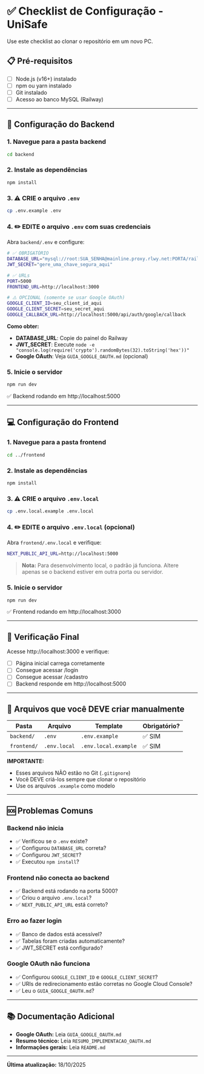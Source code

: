 # ✅ Checklist de Configuração - UniSafe

Use este checklist ao clonar o repositório em um novo PC.

## 📋 Pré-requisitos

- [ ] Node.js (v16+) instalado
- [ ] npm ou yarn instalado
- [ ] Git instalado
- [ ] Acesso ao banco MySQL (Railway)

---

## 🔧 Configuração do Backend

### 1. Navegue para a pasta backend
```bash
cd backend
```

### 2. Instale as dependências
```bash
npm install
```

### 3. ⚠️ CRIE o arquivo `.env`
```bash
cp .env.example .env
```

### 4. ✏️ EDITE o arquivo `.env` com suas credenciais

Abra `backend/.env` e configure:

```bash
# ✅ OBRIGATÓRIO
DATABASE_URL="mysql://root:SUA_SENHA@mainline.proxy.rlwy.net:PORTA/railway"
JWT_SECRET="gere_uma_chave_segura_aqui"

# ✅ URLs
PORT=5000
FRONTEND_URL=http://localhost:3000

# ⚠️ OPCIONAL (somente se usar Google OAuth)
GOOGLE_CLIENT_ID=seu_client_id_aqui
GOOGLE_CLIENT_SECRET=seu_secret_aqui
GOOGLE_CALLBACK_URL=http://localhost:5000/api/auth/google/callback
```

**Como obter:**
- **DATABASE_URL**: Copie do painel do Railway
- **JWT_SECRET**: Execute `node -e "console.log(require('crypto').randomBytes(32).toString('hex'))"`
- **Google OAuth**: Veja `GUIA_GOOGLE_OAUTH.md` (opcional)

### 5. Inicie o servidor
```bash
npm run dev
```

✅ Backend rodando em http://localhost:5000

---

## 💻 Configuração do Frontend

### 1. Navegue para a pasta frontend
```bash
cd ../frontend
```

### 2. Instale as dependências
```bash
npm install
```

### 3. ⚠️ CRIE o arquivo `.env.local`
```bash
cp .env.local.example .env.local
```

### 4. ✏️ EDITE o arquivo `.env.local` (opcional)

Abra `frontend/.env.local` e verifique:

```bash
NEXT_PUBLIC_API_URL=http://localhost:5000
```

> **Nota:** Para desenvolvimento local, o padrão já funciona.
> Altere apenas se o backend estiver em outra porta ou servidor.

### 5. Inicie o servidor
```bash
npm run dev
```

✅ Frontend rodando em http://localhost:3000

---

## 🎉 Verificação Final

Acesse http://localhost:3000 e verifique:

- [ ] Página inicial carrega corretamente
- [ ] Consegue acessar /login
- [ ] Consegue acessar /cadastro
- [ ] Backend responde em http://localhost:5000

---

## 📝 Arquivos que você DEVE criar manualmente

| Pasta | Arquivo | Template | Obrigatório? |
|-------|---------|----------|--------------|
| `backend/` | `.env` | `.env.example` | ✅ SIM |
| `frontend/` | `.env.local` | `.env.local.example` | ✅ SIM |

**IMPORTANTE:** 
- Esses arquivos NÃO estão no Git (`.gitignore`)
- Você DEVE criá-los sempre que clonar o repositório
- Use os arquivos `.example` como modelo

---

## 🆘 Problemas Comuns

### Backend não inicia
- ✅ Verificou se o `.env` existe?
- ✅ Configurou `DATABASE_URL` correta?
- ✅ Configurou `JWT_SECRET`?
- ✅ Executou `npm install`?

### Frontend não conecta ao backend
- ✅ Backend está rodando na porta 5000?
- ✅ Criou o arquivo `.env.local`?
- ✅ `NEXT_PUBLIC_API_URL` está correto?

### Erro ao fazer login
- ✅ Banco de dados está acessível?
- ✅ Tabelas foram criadas automaticamente?
- ✅ JWT_SECRET está configurado?

### Google OAuth não funciona
- ✅ Configurou `GOOGLE_CLIENT_ID` e `GOOGLE_CLIENT_SECRET`?
- ✅ URIs de redirecionamento estão corretas no Google Cloud Console?
- ✅ Leu o `GUIA_GOOGLE_OAUTH.md`?

---

## 📚 Documentação Adicional

- **Google OAuth:** Leia `GUIA_GOOGLE_OAUTH.md`
- **Resumo técnico:** Leia `RESUMO_IMPLEMENTACAO_OAUTH.md`
- **Informações gerais:** Leia `README.md`

---

**Última atualização:** 18/10/2025
